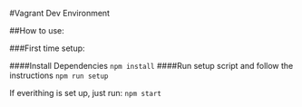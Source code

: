 #Vagrant Dev Environment

##How to use: 

###First time setup: 

####Install Dependencies
`npm install` 
####Run setup script and follow the instructions
`npm run setup`

If everithing is set up, just run:
`npm start` 
